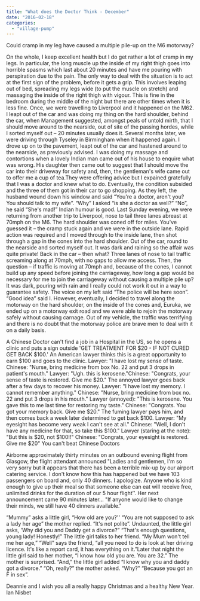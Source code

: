 ```yaml
---
title: "What does the Doctor Think - December"
date: "2016-02-18"
categories: 
  - "village-pump"
---
```


Could cramp in my leg have caused a multiple pile-up on the M6 motorway?

On the whole, I keep excellent health but I do get rather a lot of cramp in my legs. In particular, the long muscle up the inside of my right thigh goes into horrible spasms which last about 20 minutes and have me pouring with perspiration due to the pain. The only way to deal with the situation is to act at the first sign of the problem, before it gets a grip. This involves leaping out of bed, spreading my legs wide (to put the muscle on stretch) and massaging the inside of the right thigh with vigour. This is fine in the bedroom during the middle of the night but there are other times when it is less fine. Once, we were travelling to Liverpool and it happened on the M62. I leapt out of the car and was doing my thing on the hard shoulder, behind the car, when Management suggested, amongst peals of untold mirth, that I should move around to the nearside, out of site of the passing hordes, while I sorted myself out – 20 minutes usually does it. Several months later, we were driving through Tyseley in Birmingham when it happened again. I drove up on to the pavement, leapt out of the car and hastened around to the nearside, as previously advised. I was doing my massage and contortions when a lovely Indian man came out of his house to enquire what was wrong. His daughter then came out to suggest that I should move the car into their driveway for safety and, then, the gentleman's wife came out to offer me a cup of tea.They were offering advice but I expained gratefully that I was a doctor and knew what to do. Eventually, the condition subsided and the three of them got in their car to go shopping. As they left, the husband wound down his window and said “You're a doctor, aren't you? You should talk to my wife”. “Why” I asked “is she a doctor as well?” “No”, he said “She's mad!” Indian humour is good. Last Sunday evening, we were returning from another trip to Liverpool, nose to tail three lanes abreast at 70mph on the M6. The hard shoulder was coned off for miles. You've guessed it – the cramp stuck again and we were in the outside lane. Rapid action was required and I moved through to the inside lane, then shot through a gap in the cones into the hard shoulder. Out of the car, round to the nearside and sorted myself out. It was dark and raining so the affair was quite private! Back in the car – then what? Three lanes of nose to tail traffic screaming along at 70mph, with no gaps to allow me access. Then, the question – if traffic is moving at 70mph and, because of the cones, I cannot build up any speed before joining the carriageway, how long a gap would be necessary for me to join the carriageway without causing a multiple pile up? It was dark, pouring with rain and I really could not work it out in a way to guarantee safety. The voice on my left said “The police will be here soon”. “Good idea” said I. However, eventually, I decided to travel along the motorway on the hard shoulder, on the inside of the cones and, Euruka, we ended up on a motorway exit road and we were able to rejoin the motorway safely without causing carnage. Out of my vehicle, the traffic was terrifying and there is no doubt that the motorway police are brave men to deal with it on a daily basis.

A Chinese Doctor can't find a job in a Hospital in the US, so he opens a clinic and puts a sign outside 'GET TREATMENT FOR $20 - IF NOT CURED GET BACK $100.' An American lawyer thinks this is a great opportunity to earn $100 and goes to the clinic. Lawyer: "I have lost my sense of taste. Chinese: "Nurse, bring medicine from box No. 22 and put 3 drops in patient's mouth." Lawyer: "Ugh. this is kerosene."Chinese: "Congrats, your sense of taste is restored. Give me $20." The annoyed lawyer goes back after a few days to recover his money. Lawyer: "I have lost my memory. I cannot remember anything." Chinese: "Nurse, bring medicine from box no. 22 and put 3 drops in his mouth." Lawyer (annoyed): "This is kerosene. You gave this to me last time for restoring my taste." Chinese: "Congrats. You got your memory back. Give me $20." The fuming lawyer pays him, and then comes back a week later determined to get back $100. Lawyer: "My eyesight has become very weak I can't see at all." Chinese: "Well, I don't have any medicine for that, so take this $100." Lawyer (staring at the note): "But this is $20, not $100!!" Chinese: "Congrats, your eyesight is restored. Give me $20" You can't beat Chinese Doctors

Airborne approximately thirty minutes on an outbound evening flight from Glasgow, the flight attendant announced "Ladies and gentlemen, I'm so very sorry but it appears that there has been a terrible mix-up by our airport catering service. I don't know how this has happened but we have 103 passengers on board and, only 40 dinners. I apologize. Anyone who is kind enough to give up their meal so that someone else can eat will receive free, unlimited drinks for the duration of our 5 hour flight’’. Her next announcement came 90 minutes later... "If anyone would like to change their minds, we still have 40 dinners available."

“Mummy” asks a little girl, “How old are you?'' “You are not supposed to ask a lady her age” the mother replied. “It's not polite”. Undaunted, the little girl asks, 'Why did you and Daddy get a divorce?” “That's enough questions, young lady! Honestly!” The little girl talks to her friend. “My Mum won't tell me her age,” “Well” says the friend, “all you need to do is look at her driving licence. It's like a report card, it has everything on it.”Later that night the little girl said to her mother, “I know how old you are. You are 32.” The mother is surprised. “And,” the little girl added “I know why you and daddy got a divorce.” “Oh, really?” the mother asked. “Why?” “Because you got an F in sex”.

Deannie and I wish you all a really happy Christmas and a healthy New Year. Ian Nisbet
